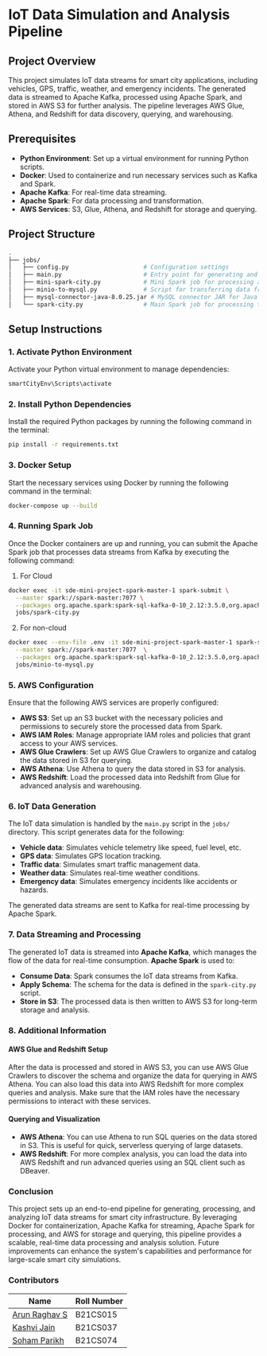 # IoT Data Simulation and Analysis Pipeline

## Project Overview

This project simulates IoT data streams for smart city applications, including vehicles, GPS, traffic, weather, and emergency incidents. The generated data is streamed to Apache Kafka, processed using Apache Spark, and stored in AWS S3 for further analysis. The pipeline leverages AWS Glue, Athena, and Redshift for data discovery, querying, and warehousing.

## Prerequisites

- **Python Environment**: Set up a virtual environment for running Python scripts.
- **Docker**: Used to containerize and run necessary services such as Kafka and Spark.
- **Apache Kafka**: For real-time data streaming.
- **Apache Spark**: For data processing and transformation.
- **AWS Services**: S3, Glue, Athena, and Redshift for storage and querying.

## Project Structure

```bash
.
├── jobs/
│   ├── config.py                     # Configuration settings
│   ├── main.py                       # Entry point for generating and streaming IoT data
│   ├── mini-spark-city.py            # Mini Spark job for processing a subset of the streamed data
│   ├── minio-to-mysql.py             # Script for transferring data from MinIO to MySQL
│   ├── mysql-connector-java-8.0.25.jar # MySQL connector JAR for Java applications
│   └── spark-city.py                 # Main Spark job for processing the streamed data
```

## Setup Instructions

### 1. Activate Python Environment

Activate your Python virtual environment to manage dependencies:

```bash
smartCityEnv\Scripts\activate
```
### 2. Install Python Dependencies

Install the required Python packages by running the following command in the terminal:

```bash
pip install -r requirements.txt
```

### 3. Docker Setup

Start the necessary services using Docker by running the following command in the terminal:

```bash
docker-compose up --build
```

### 4. Running Spark Job

Once the Docker containers are up and running, you can submit the Apache Spark job that processes data streams from Kafka by executing the following command:

1. For Cloud
```bash
docker exec -it sde-mini-project-spark-master-1 spark-submit \
  --master spark://spark-master:7077 \
  --packages org.apache.spark:spark-sql-kafka-0-10_2.12:3.5.0,org.apache.hadoop:hadoop-aws:3.3.1,com.amazonaws:aws-java-sdk:1.11.469 \
  jobs/spark-city.py
```

2. For non-cloud
```bash
docker exec --env-file .env -it sde-mini-project-spark-master-1 spark-submit \
  --master spark://spark-master:7077  \
  --packages org.apache.spark:spark-sql-kafka-0-10_2.12:3.5.0,org.apache.hadoop:hadoop-aws:3.3.1,com.amazonaws:aws-java-sdk:1.11.469,mysql:mysql-connector-java:8.0.25  \
  jobs/minio-to-mysql.py
```
### 5. AWS Configuration

Ensure that the following AWS services are properly configured:

- **AWS S3**: Set up an S3 bucket with the necessary policies and permissions to securely store the processed data from Spark.
- **AWS IAM Roles**: Manage appropriate IAM roles and policies that grant access to your AWS services.
- **AWS Glue Crawlers**: Set up AWS Glue Crawlers to organize and catalog the data stored in S3 for querying.
- **AWS Athena**: Use Athena to query the data stored in S3 for analysis.
- **AWS Redshift**: Load the processed data into Redshift from Glue for advanced analysis and warehousing.

### 6. IoT Data Generation

The IoT data simulation is handled by the `main.py` script in the `jobs/` directory. This script generates data for the following:

- **Vehicle data**: Simulates vehicle telemetry like speed, fuel level, etc.
- **GPS data**: Simulates GPS location tracking.
- **Traffic data**: Simulates smart traffic management data.
- **Weather data**: Simulates real-time weather conditions.
- **Emergency data**: Simulates emergency incidents like accidents or hazards.

The generated data streams are sent to Kafka for real-time processing by Apache Spark.

### 7. Data Streaming and Processing

The generated IoT data is streamed into **Apache Kafka**, which manages the flow of the data for real-time consumption. **Apache Spark** is used to:

- **Consume Data**: Spark consumes the IoT data streams from Kafka.
- **Apply Schema**: The schema for the data is defined in the `spark-city.py` script.
- **Store in S3**: The processed data is then written to AWS S3 for long-term storage and analysis.

### 8. Additional Information

#### AWS Glue and Redshift Setup

After the data is processed and stored in AWS S3, you can use AWS Glue Crawlers to discover the schema and organize the data for querying in AWS Athena. You can also load this data into AWS Redshift for more complex queries and analysis. Make sure that the IAM roles have the necessary permissions to interact with these services.

#### Querying and Visualization

- **AWS Athena**: You can use Athena to run SQL queries on the data stored in S3. This is useful for quick, serverless querying of large datasets.
- **AWS Redshift**: For more complex analysis, you can load the data into AWS Redshift and run advanced queries using an SQL client such as DBeaver.

### Conclusion

This project sets up an end-to-end pipeline for generating, processing, and analyzing IoT data streams for smart city infrastructure. By leveraging Docker for containerization, Apache Kafka for streaming, Apache Spark for processing, and AWS for storage and querying, this pipeline provides a scalable, real-time data processing and analysis solution. Future improvements can enhance the system's capabilities and performance for large-scale smart city simulations.

### Contributors

| Name                              | Roll Number |
|----------------------------------- |-------------|
| [Arun Raghav S](https://github.com/arun-raghav-s)    | B21CS015          |
| [Kashvi Jain](https://github.com/kashvi0)  | B21CS037          |
| [Soham Parikh](https://github.com/sohamp321)    | B21CS074          |

